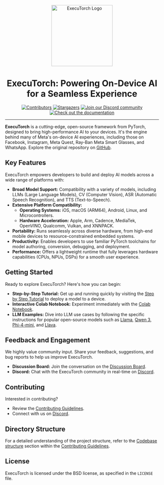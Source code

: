 <div align="center">
  <img src="docs/source/_static/img/et-logo.png" alt="ExecuTorch Logo" width="200">
  <h1>ExecuTorch: Powering On-Device AI for a Seamless Experience</h1>
</div>

<div align="center">
  <a href="https://github.com/pytorch/executorch/graphs/contributors"><img src="https://img.shields.io/github/contributors/pytorch/executorch?style=for-the-badge&color=blue" alt="Contributors"></a>
  <a href="https://github.com/pytorch/executorch/stargazers"><img src="https://img.shields.io/github/stars/pytorch/executorch?style=for-the-badge&color=blue" alt="Stargazers"></a>
  <a href="https://discord.gg/Dh43CKSAdc"><img src="https://img.shields.io/badge/Discord-Join%20Us-purple?logo=discord&logoColor=white&style=for-the-badge" alt="Join our Discord community"></a>
  <a href="https://pytorch.org/executorch/main/index"><img src="https://img.shields.io/badge/Documentation-000?logo=googledocs&logoColor=FFE165&style=for-the-badge" alt="Check out the documentation"></a>
  <hr>
</div>

**ExecuTorch** is a cutting-edge, open-source framework from PyTorch, designed to bring high-performance AI to your devices.  It's the engine behind many of Meta's on-device AI experiences, including those on Facebook, Instagram, Meta Quest, Ray-Ban Meta Smart Glasses, and WhatsApp.  Explore the original repository on [GitHub](https://github.com/pytorch/executorch).

## Key Features

ExecuTorch empowers developers to build and deploy AI models across a wide range of platforms with:

*   **Broad Model Support:** Compatibility with a variety of models, including LLMs (Large Language Models), CV (Computer Vision), ASR (Automatic Speech Recognition), and TTS (Text-to-Speech).
*   **Extensive Platform Compatibility:**
    *   **Operating Systems:** iOS, macOS (ARM64), Android, Linux, and Microcontrollers.
    *   **Hardware Acceleration:** Apple, Arm, Cadence, MediaTek, OpenVINO, Qualcomm, Vulkan, and XNNPACK.
*   **Portability:**  Runs seamlessly across diverse hardware, from high-end mobile devices to resource-constrained embedded systems.
*   **Productivity:** Enables developers to use familiar PyTorch toolchains for model authoring, conversion, debugging, and deployment.
*   **Performance:** Offers a lightweight runtime that fully leverages hardware capabilities (CPUs, NPUs, DSPs) for a smooth user experience.

## Getting Started

Ready to explore ExecuTorch?  Here's how you can begin:

*   **Step-by-Step Tutorial:**  Get up and running quickly by visiting the [Step by Step Tutorial](https://pytorch.org/executorch/stable/getting-started.html) to deploy a model to a device.
*   **Interactive Colab Notebook:** Experiment immediately with the [Colab Notebook](https://colab.research.google.com/drive/1qpxrXC3YdJQzly3mRg-4ayYiOjC6rue3?usp=sharing).
*   **LLM Examples:** Dive into LLM use cases by following the specific instructions for popular open-source models such as [Llama](examples/models/llama/README.md), [Qwen 3](examples/models/qwen3/README.md), [Phi-4-mini](examples/models/phi_4_mini/README.md), and [Llava](examples/models/llava/README.md).

## Feedback and Engagement

We highly value community input.  Share your feedback, suggestions, and bug reports to help us improve ExecuTorch.

*   **Discussion Board:**  Join the conversation on the [Discussion Board](https://github.com/pytorch/executorch/discussions).
*   **Discord:**  Chat with the ExecuTorch community in real-time on [Discord](https://discord.gg/Dh43CKSAdc).

## Contributing

Interested in contributing?

*   Review the [Contributing Guidelines](CONTRIBUTING.md).
*   Connect with us on [Discord](https://discord.gg/Dh43CKSAdc).

## Directory Structure

For a detailed understanding of the project structure, refer to the [Codebase structure](CONTRIBUTING.md#codebase-structure) section within the [Contributing Guidelines](CONTRIBUTING.md).

## License

ExecuTorch is licensed under the BSD license, as specified in the `LICENSE` file.
